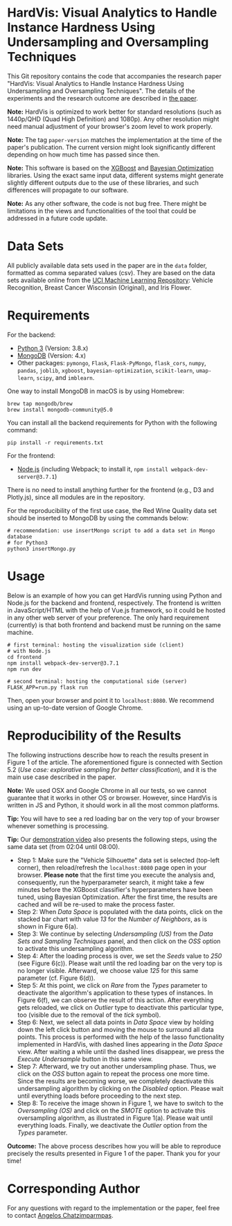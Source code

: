 # HardVis: Visual Analytics to Handle Instance Hardness Using Undersampling and Oversampling Techniques

This Git repository contains the code that accompanies the research paper "HardVis: Visual Analytics to Handle Instance Hardness Using Undersampling and Oversampling Techniques". The details of the experiments and the research outcome are described in [the paper](https://arxiv.org/abs/2203.15753).

**Note:** HardVis is optimized to work better for standard resolutions (such as 1440p/QHD (Quad High Definition) and 1080p). Any other resolution might need manual adjustment of your browser's zoom level to work properly.

**Note:** The tag `paper-version` matches the implementation at the time of the paper's publication. The current version might look significantly different depending on how much time has passed since then.

**Note:** This software is based on the [XGBoost](https://github.com/dmlc/xgboost) and [Bayesian Optimization](https://github.com/fmfn/BayesianOptimization) libraries. Using the exact same input data, different systems might generate slightly different outputs due to the use of these libraries, and such differences will propagate to our software.

**Note:** As any other software, the code is not bug free. There might be limitations in the views and functionalities of the tool that could be addressed in a future code update.

# Data Sets #
All publicly available data sets used in the paper are in the `data` folder, formatted as comma separated values (csv). 
They are based on the data sets available online from the [UCI Machine Learning Repository](http://archive.ics.uci.edu/ml/index.php): Vehicle Recognition, Breast Cancer Wisconsin (Original), and Iris Flower.

# Requirements #
For the backend:
- [Python 3](https://www.python.org/downloads/) (Version: 3.8.x)
- [MongoDB](https://www.mongodb.com/try/download/community) (Version: 4.x)
- Other packages: `pymongo`, `Flask`, `Flask-PyMongo`, `flask_cors`, `numpy`, `pandas`, `joblib`, `xgboost`, `bayesian-optimization`, `scikit-learn`, `umap-learn`, `scipy`, and `imblearn`.

One way to install MongoDB in macOS is by using Homebrew:
```
brew tap mongodb/brew
brew install mongodb-community@5.0
```

You can install all the backend requirements for Python with the following command:
```
pip install -r requirements.txt
```

For the frontend:
- [Node.js](https://nodejs.org/en/) (including Webpack; to install it, `npm install webpack-dev-server@3.7.1`)

There is no need to install anything further for the frontend (e.g., D3 and Plotly.js), since all modules are in the repository.

For the reproducibility of the first use case, the Red Wine Quality data set should be inserted to MongoDB by using the commands below:
```
# recommendation: use insertMongo script to add a data set in Mongo database
# for Python3
python3 insertMongo.py
```

# Usage #
Below is an example of how you can get HardVis running using Python and Node.js for the backend and frontend, respectively. The frontend is written in JavaScript/HTML with the help of Vue.js framework, so it could be hosted in any other web server of your preference. The only hard requirement (currently) is that both frontend and backend must be running on the same machine. 
```
# first terminal: hosting the visualization side (client)
# with Node.js
cd frontend
npm install webpack-dev-server@3.7.1
npm run dev
```

```
# second terminal: hosting the computational side (server)
FLASK_APP=run.py flask run
```

Then, open your browser and point it to `localhost:8080`. We recommend using an up-to-date version of Google Chrome.

# Reproducibility of the Results #
The following instructions describe how to reach the results present in Figure 1 of the article. The aforementioned figure is connected with Section 5.2 (*Use case: explorative sampling for better classification*), and it is the main use case described in the paper.

**Note:** We used OSX and Google Chrome in all our tests, so we cannot guarantee that it works in other OS or browser. However, since HardVis is written in JS and Python, it should work in all the most common platforms.

**Tip:** You will have to see a red loading bar on the very top of your browser whenever something is processing.

**Tip:** Our [demonstration video](https://vimeo.com/772796696) also presents the following steps, using the same data set (from 02:04 until 08:00).

- Step 1: Make sure the "Vehicle Silhouette" data set is selected (top-left corner), then reload/refresh the `localhost:8080` page open in your browser. **Please note** that the first time you execute the analysis and, consequently, run the hyperparameter search, it might take a few minutes before the XGBoost classifier's hyperparameters have been tuned, using Bayesian Optimization. After the first time, the results are cached and will be re-used to make the process faster.
- Step 2: When *Data Space* is populated with the data points, click on the stacked bar chart with value *13* for the *Number of Neighbors*, as is shown in Figure 6(a).
- Step 3: We continue by selecting *Undersampling (US)* from the *Data Sets and Sampling Techniques* panel, and then click on the *OSS* option to activate this undersampling algorithm.
- Step 4: After the loading process is over, we set the *Seeds* value to *250* (see Figure 6(c)). Please wait until the red loading bar on the very top is no longer visible. Afterward, we choose value *125* for this same parameter (cf. Figure 6(d)).
- Step 5: At this point, we click on *Rare* from the *Types* parameter to deactivate the algorithm's application to these types of instances. In Figure 6(f), we can observe the result of this action. After everything gets reloaded, we click on *Outlier* type to deactivate this particular type, too (visible due to the removal of the *tick* symbol).
- Step 6: Next, we select all data points in *Data Space* view by holding down the left click button and moving the mouse to surround all data points. This process is performed with the help of the lasso functionality implemented in HardVis, with dashed lines appearing in the *Data Space* view. After waiting a while until the dashed lines disappear, we press the *Execute Undersample* button in this same view.
- Step 7: Afterward, we try out another undersampling phase. Thus, we click on the *OSS* button again to repeat the process one more time. Since the results are becoming worse, we completely deactivate this undersampling algorithm by clicking on the *Disabled* option. Please wait until everything loads before proceeding to the next step.
- Step 8: To receive the image shown in Figure 1, we have to switch to the *Oversampling (OS)* and click on the *SMOTE* option to activate this oversampling algorithm, as illustrated in Figure 1(a). Please wait until everything loads. Finally, we deactivate the *Outlier* option from the *Types* parameter.

**Outcome:** The above process describes how you will be able to reproduce precisely the results presented in Figure 1 of the paper. Thank you for your time!

# Corresponding Author #
For any questions with regard to the implementation or the paper, feel free to contact [Angelos Chatzimparmpas](mailto:angelos.chatzimparmpas@lnu.se).